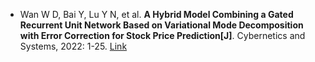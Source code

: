 * Wan W D, Bai Y, Lu Y N, et al. <b>A Hybrid Model Combining a Gated Recurrent Unit Network Based on Variational Mode Decomposition with Error Correction for Stock Price Prediction[J]</b>. Cybernetics and Systems, 2022: 1-25. [Link](https://www.tandfonline.com/doi/abs/10.1080/01969722.2022.2137634)
